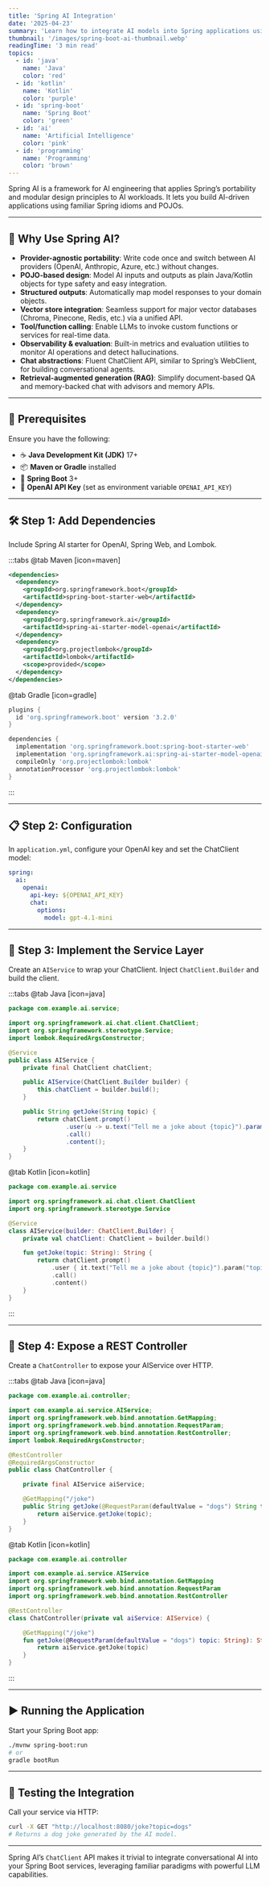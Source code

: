 ```yaml
---
title: 'Spring AI Integration'
date: '2025-04-23'
summary: 'Learn how to integrate AI models into Spring applications using Spring AI for modular, portable, and observable AI workflows.'
thumbnail: '/images/spring-boot-ai-thumbnail.webp'
readingTime: '3 min read'
topics:
  - id: 'java'
    name: 'Java'
    color: 'red'
  - id: 'kotlin'
    name: 'Kotlin'
    color: 'purple'
  - id: 'spring-boot'
    name: 'Spring Boot'
    color: 'green'
  - id: 'ai'
    name: 'Artificial Intelligence'
    color: 'pink'
  - id: 'programming'
    name: 'Programming'
    color: 'brown'
---
```


Spring AI is a framework for AI engineering that applies Spring’s portability and modular design principles to AI workloads. It lets you build AI-driven applications using familiar Spring idioms and POJOs.

---

## 🌟 Why Use Spring AI?

- **Provider-agnostic portability**: Write code once and switch between AI providers (OpenAI, Anthropic, Azure, etc.) without changes.
- **POJO-based design**: Model AI inputs and outputs as plain Java/Kotlin objects for type safety and easy integration.
- **Structured outputs**: Automatically map model responses to your domain objects.
- **Vector store integration**: Seamless support for major vector databases (Chroma, Pinecone, Redis, etc.) via a unified API.
- **Tool/function calling**: Enable LLMs to invoke custom functions or services for real-time data.
- **Observability & evaluation**: Built-in metrics and evaluation utilities to monitor AI operations and detect hallucinations.
- **Chat abstractions**: Fluent ChatClient API, similar to Spring’s WebClient, for building conversational agents.
- **Retrieval-augmented generation (RAG)**: Simplify document-based QA and memory-backed chat with advisors and memory APIs.

---

## 🌟 Prerequisites

Ensure you have the following:

- ☕ **Java Development Kit (JDK)** 17+
- 📦 **Maven or Gradle** installed
- 🐳 **Spring Boot** 3+
- 🔑 **OpenAI API Key** (set as environment variable `OPENAI_API_KEY`)

---

## 🛠️ Step 1: Add Dependencies

Include Spring AI starter for OpenAI, Spring Web, and Lombok.

:::tabs
@tab Maven [icon=maven]

```xml
<dependencies>
  <dependency>
    <groupId>org.springframework.boot</groupId>
    <artifactId>spring-boot-starter-web</artifactId>
  </dependency>
  <dependency>
    <groupId>org.springframework.ai</groupId>
    <artifactId>spring-ai-starter-model-openai</artifactId>
  </dependency>
  <dependency>
    <groupId>org.projectlombok</groupId>
    <artifactId>lombok</artifactId>
    <scope>provided</scope>
  </dependency>
</dependencies>
```

@tab Gradle [icon=gradle]

```groovy
plugins {
  id 'org.springframework.boot' version '3.2.0'
}

dependencies {
  implementation 'org.springframework.boot:spring-boot-starter-web'
  implementation 'org.springframework.ai:spring-ai-starter-model-openai'
  compileOnly 'org.projectlombok:lombok'
  annotationProcessor 'org.projectlombok:lombok'
}
```

:::

---

## 📋 Step 2: Configuration

In `application.yml`, configure your OpenAI key and set the ChatClient model:

```yaml
spring:
  ai:
    openai:
      api-key: ${OPENAI_API_KEY}
      chat:
        options:
          model: gpt-4.1-mini
```

---

## 📖 Step 3: Implement the Service Layer

Create an `AIService` to wrap your ChatClient. Inject `ChatClient.Builder` and build the client.

:::tabs
@tab Java [icon=java]

```java
package com.example.ai.service;

import org.springframework.ai.chat.client.ChatClient;
import org.springframework.stereotype.Service;
import lombok.RequiredArgsConstructor;

@Service
public class AIService {
    private final ChatClient chatClient;

    public AIService(ChatClient.Builder builder) {
        this.chatClient = builder.build();
    }

    public String getJoke(String topic) {
        return chatClient.prompt()
                .user(u -> u.text("Tell me a joke about {topic}").param("topic", topic))
                .call()
                .content();
    }
}
```

@tab Kotlin [icon=kotlin]

```kotlin
package com.example.ai.service

import org.springframework.ai.chat.client.ChatClient
import org.springframework.stereotype.Service

@Service
class AIService(builder: ChatClient.Builder) {
    private val chatClient: ChatClient = builder.build()

    fun getJoke(topic: String): String {
        return chatClient.prompt()
            .user { it.text("Tell me a joke about {topic}").param("topic", topic) }
            .call()
            .content()
    }
}
```

:::

---

## 📘 Step 4: Expose a REST Controller

Create a `ChatController` to expose your AIService over HTTP.

:::tabs
@tab Java [icon=java]

```java
package com.example.ai.controller;

import com.example.ai.service.AIService;
import org.springframework.web.bind.annotation.GetMapping;
import org.springframework.web.bind.annotation.RequestParam;
import org.springframework.web.bind.annotation.RestController;
import lombok.RequiredArgsConstructor;

@RestController
@RequiredArgsConstructor
public class ChatController {

    private final AIService aiService;

    @GetMapping("/joke")
    public String getJoke(@RequestParam(defaultValue = "dogs") String topic) {
        return aiService.getJoke(topic);
    }
}
```

@tab Kotlin [icon=kotlin]

```kotlin
package com.example.ai.controller

import com.example.ai.service.AIService
import org.springframework.web.bind.annotation.GetMapping
import org.springframework.web.bind.annotation.RequestParam
import org.springframework.web.bind.annotation.RestController

@RestController
class ChatController(private val aiService: AIService) {

    @GetMapping("/joke")
    fun getJoke(@RequestParam(defaultValue = "dogs") topic: String): String {
        return aiService.getJoke(topic)
    }
}
```

:::

---

## ▶️ Running the Application

Start your Spring Boot app:

```bash
./mvnw spring-boot:run
# or
gradle bootRun
```

---

## 🧪 Testing the Integration

Call your service via HTTP:

```bash
curl -X GET "http://localhost:8080/joke?topic=dogs"
# Returns a dog joke generated by the AI model.
```

---

Spring AI’s `ChatClient` API makes it trivial to integrate conversational AI into your Spring Boot services, leveraging familiar paradigms with powerful LLM capabilities.
